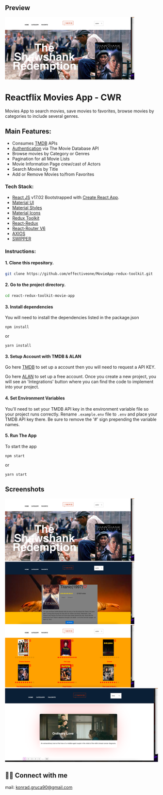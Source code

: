 ## Preview
![Design preview for the Entertainment web app coding challenge](./assets/home.png)

# Reactflix Movies App - CWR

 Movies App to search movies, save movies to favorites, browse movies by categories to include several genres.

## Main Features:

- Consumes [TMDB](https://www.themoviedb.org/) APIs
- [Authentication](https://developers.themoviedb.org/3/getting-started/authentication) via The Movie Database API
- Browse movies by Category or Genres
- Pagination for all Movie Lists
- Movie Information Page crew/cast of Actors
- Search Movies by Title
- Add or Remove Movies to/from Favorites

### Tech Stack:
- [React JS](https://reactjs.org/docs/getting-started.html) v17.02 Bootstrapped with [Create React App](https://github.com/facebook/create-react-app).
- [Material UI](https://mui.com/material-ui/getting-started/installation/) 
- [Material Styles](https://mui.com/system/styles/basics/) 
- [Material Icons](https://mui.com/material-ui/material-icons/#main-content) 
- [Redux Toolkit](https://redux-toolkit.js.org/introduction/getting-started)
- [React-Redux](https://react-redux.js.org/introduction/getting-started)
- [React-Router V6](https://v6.reactrouter.com/web/guides/quick-start)
- [AXIOS](https://axios-http.com/docs/intro)
- [SWIPPER](https://swiperjs.com/react)

### Instructions:
#### 1. Clone this repository.
```bash
git clone https://github.com/effectiveone/MovieApp-redux-toolkit.git
```

#### 2. Go to the project directory.
```bash
cd react-redux-toolkit-movie-app
```
#### 3. Install dependencies
You will need to install the dependencies listed in the package.json
```
npm install
```
or
```
yarn install
```
#### 3. Setup Account with TMDB & ALAN
Go here [TMDB](https://www.themoviedb.org/signup?language=en-US) to set up a account then you will need to request a API KEY.

Go here [ALAN](https://alan.app/) to set up a free account. Once you create a new project, you will see an 'Integrations' button where you can find the code to implement into your project.

#### 4. Set Environment Variables
You'll need to set your TMDB API key in the environment variable file so your project runs correctly. Rename `.example.env` file to `.env` and place your TMDB API key there. Be sure to remove the '#' sign prepending the variable names.

#### 5. Run The App
To start the app 
```
npm start
```
or
```
yarn start
```

## Screenshots
![Design preview for the Entertainment web app coding challenge](./assets/home.png)
![Design preview for the Entertainment web app coding challenge](./assets/movie.png)
![Design preview for the Entertainment web app coding challenge](./assets/favorite.png)
![Design preview for the Entertainment web app coding challenge](./assets/search.png)

## 👨‍💻 Connect with me 
mail: konrad.gruca90@gmail.com


